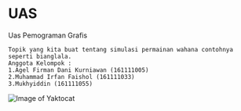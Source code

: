 # UAS
Uas Pemograman Grafis
``` 
Topik yang kita buat tentang simulasi permainan wahana contohnya seperti bianglala.
Anggota Kelompok :
1.Agel Firman Dani Kurniawan (161111005)
2.Muhammad Irfan Faishol (161111033)
3.Mukhyiddin (161111055)
```
![Image of Yaktocat](https://github.com/daniabhe/UAS/blob/master/gambar%20bianglala.jpg)
